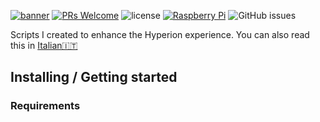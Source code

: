 [![banner](https://dl.dropboxusercontent.com/s/xbczn9daprt7q2i/banner.png?dl=0 "banner with JFtech logo & social")](https://linktr.ee/jftechofficial)
[![PRs Welcome](https://img.shields.io/badge/PRs-welcome-brightgreen.svg)](http://makeapullrequest.com) ![license](https://img.shields.io/github/license/mashape/apistatus.svg) [![Raspberry Pi](https://img.shields.io/badge/made%20for-Raspberry%20Pi-red.svg)](https://www.raspberrypi.org) ![GitHub issues](https://img.shields.io/github/issues/badges/shields.svg)

Scripts I created to enhance the Hyperion experience. You can also read this in [Italian🇮🇹](README-it-IT.md)

## Installing / Getting started

### Requirements


